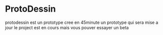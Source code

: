 # ProtoDessin
protodessin est un prototype cree en 45minute un prototype qui sera mise a jour le project est en cours mais vous pouver essayer un beta
